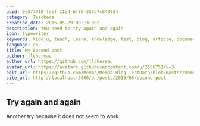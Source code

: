 ```yaml
---
uuid: 0e577910-feef-11e4-bf80-355b7c649924
category: Teachers
creation_date: 2015-05-29T09:13:30Z
description: You need to try again and again
icon: typewriter
keywords: Kidoju, teach, learn, knowledge, test, blog, article, documentation, ebook, video, webinar, slide
language: en
title: My Second post
author: jlchereau
author_url: https://github.com/jlchereau
avatar_url: https://avatars.githubusercontent.com/u/2556751?v=3
edit_url: https://github.com/Memba/Memba-Blog-TestData/blob/master/memba/en/posts/2015/second-post.md
site_url: http://localhost:3000/en/posts/2015/05/second-post
---
```

## Try again and again

Another try because it does not seem to work.